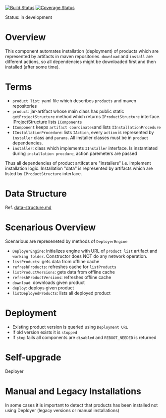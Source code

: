 [![Build Status](https://travis-ci.org/scm4j/scm4j-deployer-engine.svg?branch=master)](https://travis-ci.org/scm4j/scm4j-deployer-engine)
[![Coverage Status](https://coveralls.io/repos/github/scm4j/scm4j-deployer-engine/badge.svg?branch=master)](https://coveralls.io/github/scm4j/scm4j-deployer-engine?branch=master)

Status: in development


# Overview
This component automates installation (deployment) of products which are represented by artifacts in maven repositories. `download` and `install` are different actions, so all dependencies might be downloaded first and then installed (after some time).

# Terms

- `product list`: yaml file which describes `products` and maven repositories
- `product`: jar-artifact whose main class has public static `getProjectStructure` method which returns  `IProductStructure` interface. IProjectStructure lists `IComponents`
- `IComponent` keeps `artifact coordinates`and lists `IInstallationProcedure`
- `IInstallationProcedure`: lists `IAction`, every `action` is represented by `installer` class and `params`. All installer classes must be in `product` dependencies.
- `installer`: class which implements `IInstaller` interface. Is instantiated during `installation procdure`, action paremeters are passed

Thus all dependencies of product artifcat are "installers" i.e. implement installation logic. Installation "data" is represented by artifacts which are listed by `IProductStructure` interface.

# Data Structure

Ref. [data-structure.md](data-structure.md)

# Scenarious Overview

Scenarious are represeneted by methods of `DeployerEngine`

- `DeployerEngine`: initializes engine with URL of `product list` artifact and `working folder`. Constructor does NOT do any network operation.
- `listProducts`: gets data from offline cache
- `refreshProducts`: refreshes cache for `listProducts`
- `listProductVersions`: gets data from offline cache
- `refreshProductVersions`: refreshes offline cache
- `download`: downloads given product
- `deploy`: deploys given product
- `listDeployedProducts`: lists all deployed product

# Deployment

  - Existing product version is queried using `Deployment URL`
  - If old version exists it is `stopped`
  - If `stop` fails all components are `disabled` and `REBOOT_NEEDED` is returned

# Self-upgrade

Deployer

# Manual and Legacy Installations

In some cases it is important to detect that products has been installed not using Deployer (legacy versions or manual installations)
